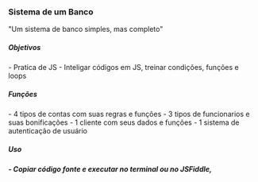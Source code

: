 <h3>Sistema de um Banco</h3>
<p>"Um sistema de banco simples, mas completo"</p>

<h5>Objetivos</h5>
- Pratica de JS
- Inteligar códigos em JS, treinar condições, funções e loops

<h5>Funções</h5>
- 4 tipos de contas com suas regras e funções
- 3 tipos de funcionarios e suas bonificações
- 1 cliente com seus dados e funções
- 1 sistema de autenticação de usuário

<h5>Uso<h5>
- Copiar código fonte e executar no terminal ou no JSFiddle,